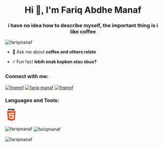 <h1 align="center">Hi 👋, I'm Fariq Abdhe Manaf</h1>
<h3 align="center">i have no idea how to describe myself, the important thing is i like coffee</h3>

<p align="left"> <img src="https://komarev.com/ghpvc/?username=fariqmanaf&label=Profile%20views&color=0e75b6&style=flat" alt="fariqmanaf" /> </p>

- 💬 Ask me about **coffee and others relate**

- ⚡ Fun fact **lebih enak kopken atau sbux?**

<h3 align="left">Connect with me:</h3>
<p align="left">
<a href="https://twitter.com/FariqManaf" target="blank"><img align="center" src="https://raw.githubusercontent.com/rahuldkjain/github-profile-readme-generator/master/src/images/icons/Social/twitter.svg" alt="frqmnf" height="30" width="40" /></a>
<a href="https://fb.com/fariq.manaf" target="blank"><img align="center" src="https://raw.githubusercontent.com/rahuldkjain/github-profile-readme-generator/master/src/images/icons/Social/facebook.svg" alt="fariq manaf" height="30" width="40" /></a>
<a href="https://instagram.com/frqmnf" target="blank"><img align="center" src="https://raw.githubusercontent.com/rahuldkjain/github-profile-readme-generator/master/src/images/icons/Social/instagram.svg" alt="frqmnf" height="30" width="40" /></a>
</p>

<h3 align="left">Languages and Tools:</h3>
<p align="left"> <a href="https://www.w3.org/html/" target="_blank" rel="noreferrer"> <img src="https://raw.githubusercontent.com/devicons/devicon/master/icons/html5/html5-original-wordmark.svg" alt="html5" width="40" height="40"/> </a> </p>

<p><img align="left" src="https://github-readme-stats.vercel.app/api/top-langs?username=fariqmanaf&show_icons=true&locale=en&layout=compact" alt="fariqmanaf" /></p>

<p>&nbsp;<img align="center" src="https://github-readme-stats.vercel.app/api?username=fariqmanaf&show_icons=true&locale=en" alt="fariqmanaf" /></p>

<p><img align="center" src="https://github-readme-streak-stats.herokuapp.com/?user=fariqmanaf&" alt="fariqmanaf" /></p>
